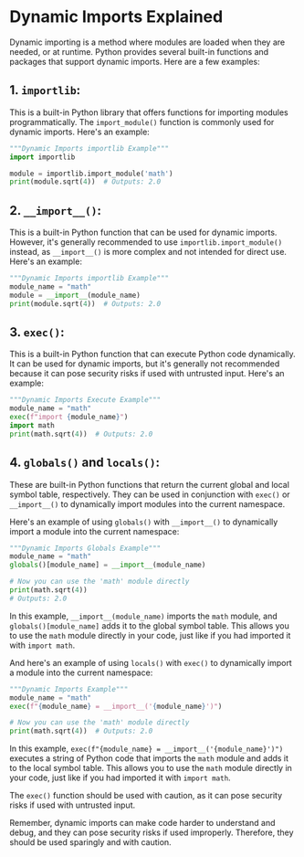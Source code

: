 # Dynamic Imports Explained
Dynamic importing is a method where modules are loaded when they are needed,
or at runtime. Python provides several built-in functions and packages that
support dynamic imports. Here are a few examples:

## 1. **`importlib`**:

This is a built-in Python library that offers functions for importing modules
programmatically.
The `import_module()` function is commonly used for dynamic imports.
Here's an example:

```python
"""Dynamic Imports importlib Example"""
import importlib

module = importlib.import_module('math')
print(module.sqrt(4))  # Outputs: 2.0
```

## 2. **`__import__()`**:

This is a built-in Python function that can be used for dynamic imports.
However, it's generally recommended to use `importlib.import_module()`
instead, as `__import__()` is more complex and not intended for direct
use. Here's an example:

```python
"""Dynamic Imports importlib Example"""
module_name = "math"
module = __import__(module_name)
print(module.sqrt(4))  # Outputs: 2.0
```

## 3. **`exec()`**:

This is a built-in Python function that can execute Python code
dynamically. It can be used for dynamic imports, but it's generally not
recommended because it can pose security risks if used with untrusted
input. Here's an example:

```python
"""Dynamic Imports Execute Example"""
module_name = "math"
exec(f"import {module_name}")
import math
print(math.sqrt(4))  # Outputs: 2.0
```

## 4. **`globals()` and `locals()`**:

These are built-in Python functions that return the current global and
local symbol table, respectively. They can be used in conjunction with
`exec()` or `__import__()` to dynamically import modules into the current
namespace.

Here's an example of using `globals()` with `__import__()` to dynamically
import a module into the current namespace:

```python
"""Dynamic Imports Globals Example"""
module_name = "math"
globals()[module_name] = __import__(module_name)

# Now you can use the 'math' module directly
print(math.sqrt(4))
# Outputs: 2.0
```

In this example, `__import__(module_name)` imports the `math` module, and
`globals()[module_name]` adds it to the global symbol table. This allows you
to use the `math` module directly in your code, just like if you had imported
it with `import math`.

And here's an example of using `locals()` with `exec()` to dynamically import
a module into the current namespace:

```python
"""Dynamic Imports Example"""
module_name = "math"
exec(f"{module_name} = __import__('{module_name}')")

# Now you can use the 'math' module directly
print(math.sqrt(4))  # Outputs: 2.0
```

In this example, `exec(f"{module_name} = __import__('{module_name}')")`
executes a string of Python code that imports the `math` module and adds it to
the local symbol table. This allows you to use the `math` module directly in
your code, just like if you had imported it with `import math`.

The `exec()` function should be used with caution, as it can pose security risks
if used with untrusted input.


Remember, dynamic imports can make code harder to understand and debug, and
they can pose security risks if used improperly. Therefore, they should be
used sparingly and with caution.
